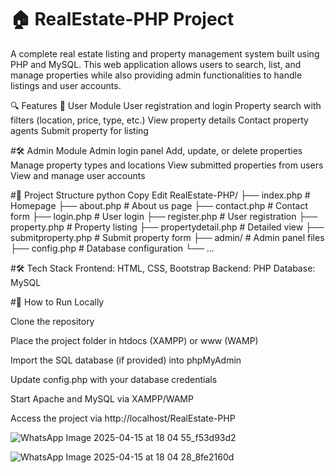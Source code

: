 # 🏠 RealEstate-PHP Project
A complete real estate listing and property management system built using PHP and MySQL. This web application allows users to search, list, and manage properties while also providing admin functionalities to handle listings and user accounts.

🔍 Features
👤 User Module
User registration and login
Property search with filters (location, price, type, etc.)
View property details
Contact property agents
Submit property for listing

#🛠️ Admin Module
Admin login panel
Add, update, or delete properties
Manage property types and locations
View submitted properties from users
View and manage user accounts

#📁 Project Structure
python
Copy
Edit
RealEstate-PHP/
├── index.php              # Homepage
├── about.php              # About us page
├── contact.php            # Contact form
├── login.php              # User login
├── register.php           # User registration
├── property.php           # Property listing
├── propertydetail.php     # Detailed view
├── submitproperty.php     # Submit property form
├── admin/                 # Admin panel files
├── config.php             # Database configuration
└── ...

#🛠️ Tech Stack
Frontend: HTML, CSS, Bootstrap
Backend: PHP
Database: MySQL

#🚀 How to Run Locally

Clone the repository

Place the project folder in htdocs (XAMPP) or www (WAMP)

Import the SQL database (if provided) into phpMyAdmin

Update config.php with your database credentials

Start Apache and MySQL via XAMPP/WAMP

Access the project via http://localhost/RealEstate-PHP


![WhatsApp Image 2025-04-15 at 18 04 55_f53d93d2](https://github.com/user-attachments/assets/cc7d9b18-dd73-42a2-a2ac-b1c04cb33cea)

![WhatsApp Image 2025-04-15 at 18 04 28_8fe2160d](https://github.com/user-attachments/assets/38770a6a-f094-49f4-a379-3abc0599d917)




